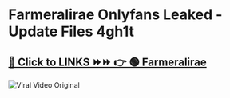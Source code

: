 
 # Farmeralirae Onlyfans Leaked - Update Files 4gh1t

## <h2><a href="https://clipsfans.com/Farmeralirae&ref=git">🔗 Click to LINKS ⏩⏩ 👉 🟢 Farmeralirae </a></h2>

<a href="https://clipsfans.com/Farmeralirae&ref=git" rel="nofollow" data-target="animated-image.originalLink"><img src="https://i.ibb.co.com/xMMVF88/686577567.gif" alt="Viral Video Original" style="max-width: 100%; display: inline-block;" data-target="animated-image.originalImage"></a>


